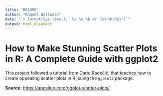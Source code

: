 ```yaml
---
title: "README"
author: "Raquel Baltazar"
date: "`r format(Sys.time(), '%a %d %b %Y (%H:%M:%S)')`"
output: html_document
---
```


# How to Make Stunning Scatter Plots in R: A Complete Guide with ggplot2

This project followed a tutorial from Dario Radečić, that teaches how to create appealing scatter plots in R, suing the `ggplot2` package.
 
**Source:** https://appsilon.com/ggplot-scatter-plots/